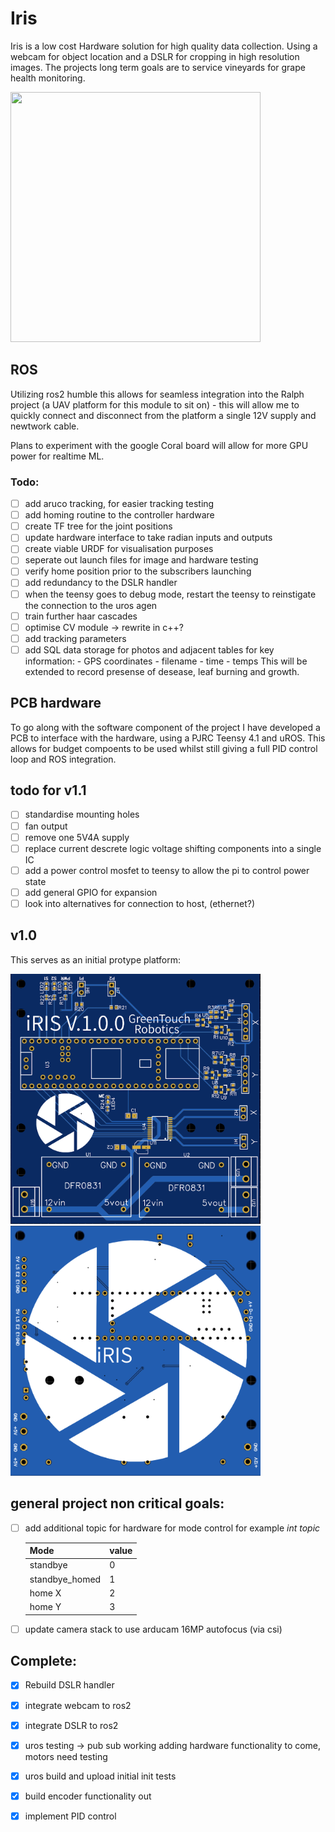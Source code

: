 # Iris

Iris is a low cost Hardware solution for high quality data collection. Using a webcam for object location and a DSLR for cropping in high resolution images. The projects long term goals are to service vineyards for grape health monitoring. 

<img src="https://github.com/Wattersto08/iris/blob/main/CAD/Images/iRIS.png" width="400" height="400">

## ROS 

Utilizing ros2 humble this allows for seamless integration into the Ralph project (a UAV platform for this module to sit on) - this will allow me to quickly connect and disconnect from the platform a single 12V supply and newtwork cable. 

Plans to experiment with the google Coral board will allow for more GPU power for realtime ML. 

### Todo:

- [ ] add aruco tracking, for easier tracking testing
- [ ] add homing routine to the controller hardware 
- [ ] create TF tree for the joint positions
- [ ] update hardware interface to take radian inputs and outputs 
- [ ] create viable URDF for visualisation purposes 
- [ ] seperate out launch files for image and hardware testing
- [ ] verify home position prior to the subscribers launching
- [ ] add redundancy to the DSLR handler 
- [ ] when the teensy goes to debug mode, restart the teensy to reinstigate the connection to the uros agen
- [ ] train further haar cascades 
- [ ] optimise CV module -> rewrite in c++? 
- [ ] add tracking parameters 
- [ ] add SQL data storage for photos and adjacent tables for key information: 
        - GPS coordinates 
        - filename
        - time 
        - temps 
    This will be extended to record presense of desease, leaf burning and growth. 

## PCB hardware 

To go along with the software component of the project I have developed a PCB to interface with the hardware, using a PJRC Teensy 4.1 and uROS. This allows for budget compoents to be used whilst still giving a full PID control loop and ROS integration.

## todo for v1.1

- [ ] standardise mounting holes 
- [ ] fan output 
- [ ] remove one 5V4A supply 
- [ ] replace current descrete logic voltage shifting components into a single IC
- [ ] add a power control mosfet to teensy to allow the pi to control power state 
- [ ] add general GPIO for expansion 
- [ ] look into alternatives for connection to host, (ethernet?)

## v1.0

This serves as an initial protype platform:

<img src="https://github.com/Wattersto08/iris/blob/main/CAD/Images/PCB_top.png" width="400" height="400">&nbsp;&nbsp;&nbsp;&nbsp;&nbsp;&nbsp;<img src="https://github.com/Wattersto08/iris/blob/main/CAD/Images/PCB_bottom.png" width="400" height="400">



## general project non critical goals:

- [ ] add additional topic for hardware for mode control for example 
    *int topic*
  
   | Mode           | value |
   |----------------|-------|
   | standbye       |   0   |
   | standbye_homed |   1   |
   | home X         |   2   |
   | home Y         |   3   |

- [ ] update camera stack to use arducam 16MP autofocus (via csi)

## Complete:

- [x] Rebuild DSLR handler 
- [x] integrate webcam to ros2 
- [x] integrate DSLR to ros2 
- [x] uros testing -> pub sub working adding hardware functionality to come, motors need testing 
- [x] uros build and upload initial init tests 
- [x] build encoder functionality out 
- [x] implement PID control 

